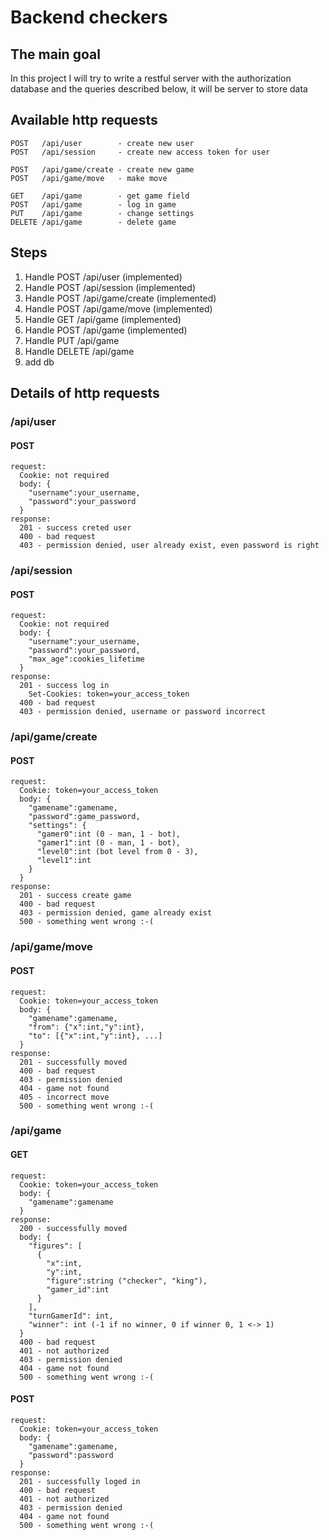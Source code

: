 # Backend checkers

## The main goal
In this project I will try to write a restful server with the authorization database and the queries described below,
it will be server to store data

## Available http requests
    POST   /api/user        - create new user 
    POST   /api/session     - create new access token for user 
    
    POST   /api/game/create - create new game
    POST   /api/game/move   - make move
    
    GET    /api/game        - get game field
    POST   /api/game        - log in game
    PUT    /api/game        - change settings
    DELETE /api/game        - delete game
    
    
## Steps
1. Handle POST   /api/user (implemented)
2. Handle POST   /api/session (implemented)
3. Handle POST   /api/game/create (implemented)
4. Handle POST   /api/game/move (implemented)
5. Handle GET    /api/game (implemented)
6. Handle POST   /api/game (implemented)
7. Handle PUT    /api/game 
8. Handle DELETE /api/game 
9. add db

## Details of http requests
### /api/user
#### POST
    request:
      Cookie: not required
      body: {
        "username":your_username, 
        "password":your_password
      }
    response:
      201 - success creted user
      400 - bad request
      403 - permission denied, user already exist, even password is right
### /api/session
#### POST
    request:
      Cookie: not required
      body: {
        "username":your_username, 
        "password":your_password,
        "max_age":cookies_lifetime
      }
    response:
      201 - success log in
        Set-Cookies: token=your_access_token
      400 - bad request
      403 - permission denied, username or password incorrect
### /api/game/create
#### POST
    request:
      Cookie: token=your_access_token
      body: {
        "gamename":gamename, 
        "password":game_password,
        "settings": {
          "gamer0":int (0 - man, 1 - bot),
          "gamer1":int (0 - man, 1 - bot),
          "level0":int (bot level from 0 - 3),
          "level1":int
        }
      }
    response:
      201 - success create game
      400 - bad request
      403 - permission denied, game already exist
      500 - something went wrong :-(
### /api/game/move
#### POST
    request:
      Cookie: token=your_access_token
      body: {
        "gamename":gamename, 
        "from": {"x":int,"y":int},
        "to": [{"x":int,"y":int}, ...]
      }
    response:
      201 - successfully moved
      400 - bad request
      403 - permission denied
      404 - game not found
      405 - incorrect move
      500 - something went wrong :-(
### /api/game
#### GET
    request:
      Cookie: token=your_access_token
      body: {
        "gamename":gamename
      }
    response:
      200 - successfully moved
      body: {
        "figures": [
          {
            "x":int, 
            "y":int, 
            "figure":string ("checker", "king"), 
            "gamer_id":int
          }
        ],
        "turnGamerId": int,
        "winner": int (-1 if no winner, 0 if winner 0, 1 <-> 1)
      }
      400 - bad request
      401 - not authorized
      403 - permission denied
      404 - game not found
      500 - something went wrong :-(
#### POST
    request:
      Cookie: token=your_access_token
      body: {
        "gamename":gamename,
        "password":password
      }
    response:
      201 - successfully loged in
      400 - bad request
      401 - not authorized
      403 - permission denied
      404 - game not found
      500 - something went wrong :-(
    

